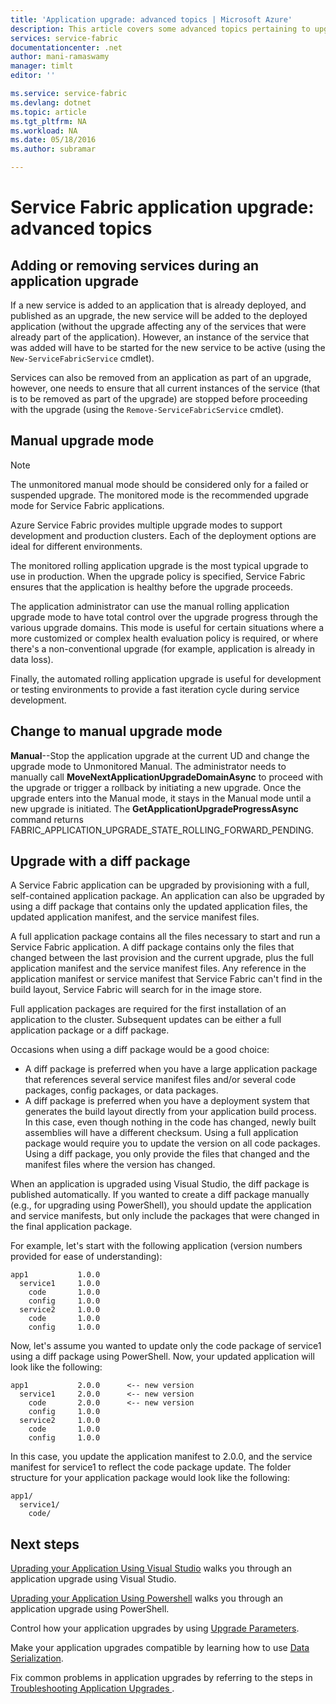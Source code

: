 ```yaml
---
title: 'Application upgrade: advanced topics | Microsoft Azure'
description: This article covers some advanced topics pertaining to upgrading a Service Fabric application.
services: service-fabric
documentationcenter: .net
author: mani-ramaswamy
manager: timlt
editor: ''

ms.service: service-fabric
ms.devlang: dotnet
ms.topic: article
ms.tgt_pltfrm: NA
ms.workload: NA
ms.date: 05/18/2016
ms.author: subramar

---
```

# Service Fabric application upgrade: advanced topics
## Adding or removing services during an application upgrade
If a new service is added to an application that is already deployed, and published as an upgrade, the new service will be added to the deployed application (without the upgrade affecting any of the services that were already part of the application). However, an instance of the service that was added will have to be started for the new service to be active (using the `New-ServiceFabricService` cmdlet).

Services can also be removed from an application as part of an upgrade, however, one needs to ensure that all current instances of the service (that is to be removed as part of the upgrade) are stopped before proceeding with the upgrade (using the `Remove-ServiceFabricService` cmdlet). 

## Manual upgrade mode
> [!NOTE]
> The unmonitored manual mode should  be considered only for a failed or suspended upgrade. The monitored mode is the recommended upgrade mode for Service Fabric applications.
> 
> 

Azure Service Fabric provides multiple upgrade modes to support development and production clusters. Each of the deployment options are ideal for different environments.

The monitored rolling application upgrade is the most typical upgrade to use in production. When the upgrade policy is specified, Service Fabric ensures that the application is healthy before the upgrade proceeds.

 The application administrator can use the manual rolling application upgrade mode to have total control over the upgrade progress through the various upgrade domains. This mode is useful for certain situations where a more customized or complex health evaluation policy is required, or where there's a non-conventional upgrade (for example, application is already in data loss).

Finally, the automated rolling application upgrade is useful for development or testing environments to provide a fast iteration cycle during service development.

## Change to manual upgrade mode
**Manual**--Stop the application upgrade at the current UD and change the upgrade mode to Unmonitored Manual. The administrator needs to manually call **MoveNextApplicationUpgradeDomainAsync** to proceed with the upgrade or trigger a rollback by initiating a new upgrade. Once the upgrade enters into the Manual mode, it stays in the Manual mode until a new upgrade is initiated. The **GetApplicationUpgradeProgressAsync** command returns FABRIC\_APPLICATION\_UPGRADE\_STATE\_ROLLING\_FORWARD\_PENDING.

## Upgrade with a diff package
A Service Fabric application can be upgraded by provisioning with a full, self-contained application package. An application can also be upgraded by using a diff package that contains only the updated application files, the updated application manifest, and the service manifest files.

A full application package contains all the files necessary to start and run a Service Fabric application. A diff package contains only the files that changed between the last provision and the current upgrade, plus the full application manifest and the service manifest files. Any reference in the application manifest or service manifest that Service Fabric can't find in the build layout, Service Fabric will search for in the image store.

Full application packages are required for the first installation of an application to the cluster. Subsequent updates can be either a full application package or a diff package.

Occasions when using a diff package would be a good choice:

* A diff package is preferred when you have a large application package that references several service manifest files and/or several code packages, config packages, or data packages.
* A diff package is preferred when you have a deployment system that generates the build layout directly from your application build process. In this case, even though nothing in the code has changed, newly built assemblies will have a different checksum. Using a full application package would require you to update the version on all code packages. Using a diff package, you only provide the files that changed and the manifest files where the version has changed.

When an application is upgraded using Visual Studio, the diff package is published automatically. If you wanted to create a diff package manually (e.g., for upgrading using PowerShell), you should update the application and service manifests, but only include the packages that were changed in the final application package. 

For example, let's start with the following application (version numbers provided for ease of understanding):

```text
app1           1.0.0
  service1     1.0.0
    code       1.0.0
    config     1.0.0
  service2     1.0.0
    code       1.0.0
    config     1.0.0
```

Now, let's assume you wanted to update only the code package of service1 using a diff package using PowerShell. Now, your updated application will look like the following:

```text
app1           2.0.0      <-- new version
  service1     2.0.0      <-- new version
    code       2.0.0      <-- new version
    config     1.0.0
  service2     1.0.0
    code       1.0.0
    config     1.0.0
```

In this case, you update the application manifest to 2.0.0, and the service manifest for service1 to reflect the code package update. The folder structure for your application package would look like the following:

```text
app1/
  service1/
    code/
```

## Next steps
[Uprading your Application Using Visual Studio](service-fabric-application-upgrade-tutorial.md) walks you through an application upgrade using Visual Studio.

[Uprading your Application Using Powershell](service-fabric-application-upgrade-tutorial-powershell.md) walks you through an application upgrade using PowerShell.

Control how your application upgrades by using [Upgrade Parameters](service-fabric-application-upgrade-parameters.md).

Make your application upgrades compatible by learning how to use [Data Serialization](service-fabric-application-upgrade-data-serialization.md).

Fix common problems in application upgrades by referring to the steps in [Troubleshooting Application Upgrades ](service-fabric-application-upgrade-troubleshooting.md).

